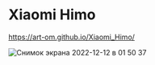 # Xiaomi Himo

https://art-om.github.io/Xiaomi_Himo/

![Снимок экрана 2022-12-12 в 01 50 37](https://user-images.githubusercontent.com/58985379/206923124-d4e971d8-71d4-4028-b3ce-c7b344eb40b9.png)
